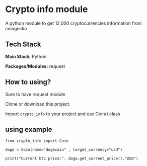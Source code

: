 # Crypto info module
A python module to get 12,000 cryptocurrencies information from coingecko
## Tech Stack
**Main Stack:** Python

**Packages/Modules:** request

## How to using?

Sure to have request module

Clone or download this project.

Import `crypto_info` to your project and use Coin() class


## using example

`from crypto_info import Coin`
<br>

`doge = Coin(name="dogecoin" , target_currency="usd")`
<br>

`print("Current btc price:", doge.get_current_price(),"USD")`


